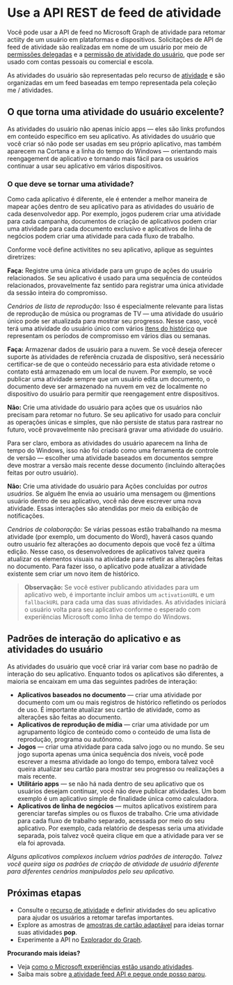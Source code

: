 # <a name="use-the-activity-feed-rest-api"></a>Use a API REST de feed de atividade

Você pode usar a API de feed no Microsoft Graph de atividade para retomar actiity de um usuário em plataformas e dispositivos. Solicitações de API de feed de atividade são realizadas em nome de um usuário por meio de [permissões delegadas](../../../concepts/permissions_reference.md#delegated-permissions-application-permissions-and-effective-permissions) e a [permissão de atividade do usuário](../../../concepts/permissions_reference.md), que pode ser usado com contas pessoais ou comercial e escola. 

As atividades do usuário são representadas pelo recurso de [atividade](https://developer.microsoft.com/graph/docs/api-reference/v1.0/resources/projectrome_activity) e são organizadas em um feed baseadas em tempo representada pela coleção me / atividades. 
<!-- Add missing content.
Each activity represents a unique... 
-->
## <a name="what-makes-a-great-user-activity"></a>O que torna uma atividade do usuário excelente?

As atividades do usuário não apenas início apps — eles são links profundos em conteúdo específico em seu aplicativo. As atividades do usuário que você criar só não pode ser usadas em seu próprio aplicativo, mas também aparecem na Cortana e a linha do tempo do Windows — orientando mais reengagement de aplicativo e tornando mais fácil para os usuários continuar a usar seu aplicativo em vários dispositivos.  

### <a name="what-should-become-an-activity"></a>O que deve se tornar uma atividade? 

Como cada aplicativo é diferente, ele é entender a melhor maneira de mapear ações dentro de seu aplicativo para as atividades do usuário de cada desenvolvedor app. Por exemplo, jogos puderem criar uma atividade para cada campanha, documentos de criação de aplicativos podem criar uma atividade para cada documento exclusivo e aplicativos de linha de negócios podem criar uma atividade para cada fluxo de trabalho. 

Conforme você define activitites no seu aplicativo, aplique as seguintes diretrizes:

**Faça:** Registre uma única atividade para um grupo de ações do usuário relacionados. Se seu aplicativo é usado para uma sequência de conteúdos relacionados, provavelmente faz sentido para registrar uma única atividade da sessão inteira do compromisso.  

*Cenários de lista de reprodução:* Isso é especialmente relevante para listas de reprodução de música ou programas de TV — uma atividade do usuário único pode ser atualizada para mostrar seu progresso. Nesse caso, você terá uma atividade do usuário único com vários [itens do histórico](https://developer.microsoft.com/graph/docs/api-reference/v1.0/resources/projectrome_historyitem) que representam os períodos de compromisso em vários dias ou semanas.  

**Faça:** Armazenar dados de usuário para a nuvem. Se você deseja oferecer suporte às atividades de referência cruzada de dispositivo, será necessário certificar-se de que o conteúdo necessário para esta atividade retome o contato está armazenado em um local de nuvem. Por exemplo, se você publicar uma atividade sempre que um usuário edita um documento, o documento deve ser armazenado na nuvem em vez de localmente no dispositivo do usuário para permitir que reengagement entre dispositivos.  

**Não:** Crie uma atividade do usuário para ações que os usuários não precisam para retomar no futuro. Se seu aplicativo for usado para concluir as operações únicas e simples, que não persiste de status para rastrear no futuro, você provavelmente não precisará gravar uma atividade do usuário. 

Para ser claro, embora as atividades do usuário aparecem na linha de tempo do Windows, isso não foi criado como uma ferramenta de controle de versão — escolher uma atividade baseados em documentos sempre deve mostrar a versão mais recente desse documento (incluindo alterações feitas por outro usuário).

**Não:** Crie uma atividade do usuário para Ações concluídas por *outros usuários*. Se alguém lhe envia ao usuário uma mensagem ou @mentions usuário dentro de seu aplicativo, você não deve escrever uma nova atividade. Essas interações são atendidas por meio da exibição de notificações.  

*Cenários de colaboração:* Se várias pessoas estão trabalhando na mesma atividade (por exemplo, um documento do Word), haverá casos quando outro usuário fez alterações ao documento depois que você fez a última edição. Nesse caso, os desenvolvedores de aplicativos talvez queira atualizar os elementos visuais na atividade para refletir as alterações feitas no documento. Para fazer isso, o aplicativo pode atualizar a atividade existente sem criar um novo item de histórico. 

>**Observação:** Se você estiver publicando atividades para um aplicativo web, é importante incluir ambos um `activationURL` e um `fallbackURL` para cada uma das suas atividades. As atividades iniciará o usuário volta para seu aplicativo conforme o esperado com experiências Microsoft como linha de tempo do Windows. 

## <a name="app-interaction-patterns-and-user-activities"></a>Padrões de interação do aplicativo e as atividades do usuário 
As atividades do usuário que você criar irá variar com base no padrão de interação do seu aplicativo. Enquanto todos os aplicativos são diferentes, a maioria se encaixam em uma das seguintes padrões de interação: 

* **Aplicativos baseados no documento** — criar uma atividade por documento com um ou mais registros de histórico refletindo os períodos de uso. É importante atualizar seu cartão de atividade, como as alterações são feitas ao documento. 
* **Aplicativos de reprodução de mídia** — criar uma atividade por um agrupamento lógico de conteúdo como o conteúdo de uma lista de reprodução, programa ou autônomo. 
* **Jogos** — criar uma atividade para cada salvo jogo ou no mundo. Se seu jogo suporta apenas uma única sequência dos níveis, você pode escrever a mesma atividade ao longo do tempo, embora talvez você queira atualizar seu cartão para mostrar seu progresso ou realizações a mais recente. 
* **Utilitário apps** — se não há nada dentro de seu aplicativo que os usuários desejam continuar, você não deve publicar atividades. Um bom exemplo é um aplicativo simple de finalidade única como calculadora. 
* **Aplicativos de linha de negócios** — muitos aplicativos existirem para gerenciar tarefas simples ou os fluxos de trabalho. Crie uma atividade para cada fluxo de trabalho separado, acessada por meio do seu aplicativo. Por exemplo, cada relatório de despesas seria uma atividade separada, pois talvez você queira clique em que a atividade para ver se ela foi aprovada.

*Alguns aplicativos complexos incluem vários padrões de interação. Talvez você queira siga os padrões de criação de atividade de usuário diferente para diferentes cenários manipulados pelo seu aplicativo.*

<!-- Add content or remove H2.
## Common use cases 
-->

## <a name="next-steps"></a>Próximas etapas

- Consulte o [recurso de atividade](https://developer.microsoft.com/graph/docs/api-reference/v1.0/resources/projectrome_activity) e definir atividades do seu aplicativo para ajudar os usuários a retomar tarefas importantes.
- Explore as amostras de [amostras de cartão adaptável](https://adaptivecards.io/samples/) para ideias tornar suas atividades **pop**.  
- Experimente a API no [Explorador do Graph](https://developer.microsoft.com/graph/graph-explorer).

**Procurando mais ideias?** 

- Veja [como o Microsoft experiências estão usando atividades](https://channel9.msdn.com/events/Build/2017/B8108).
- Saiba mais sobre [a atividade feed API e pegue onde posso parou](https://channel9.msdn.com/Events/Windows/Windows-Developer-Day-Fall-Creators-Update/WinDev011).
